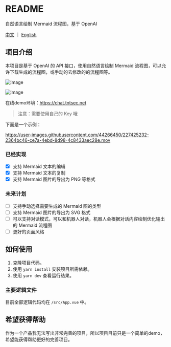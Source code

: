 # README

自然语言绘制 Mermaid 流程图，基于 OpenAI

[中文](https://github.com/AlienHub/ChatMermaid/blob/main/README.md) ｜ [English](https://github.com/AlienHub/ChatMermaid/blob/main/README_EN.md)

## 项目介绍

本项目是基于 OpenAI 的 API 接口，使用自然语言绘制 Mermaid 流程图，可以允许下载生成的流程图，或手动的去修改的的流程图等。

![image](https://user-images.githubusercontent.com/44266450/228503954-d65e8776-7e56-469b-a47e-7152652196a4.png)

![image](https://user-images.githubusercontent.com/44266450/228504060-f7061689-b0e7-4472-a614-fd6c1471f82a.png)

在线demo环境：https://chat.tntsec.net

> 注意：需要使用自己的 Key 哦

下面是一个示例：

https://user-images.githubusercontent.com/44266450/227425232-2364bc46-ce7a-4ebd-8d98-4c8433aec28e.mov

### 已经实现

- [x] 支持 Mermaid 文本的编辑
- [x] 支持 Mermaid 文本的复制
- [x] 支持 Mermaid 图片的导出为 PNG 等格式

### 未来计划

- [ ] 支持手动选择需要生成的 Mermaid 图的类型
- [ ] 支持 Mermaid 图片的导出为 SVG 格式
- [ ] 可以支持对话模式，可以和机器人对话，机器人会根据对话内容绘制优化输出的 Mermaid 流程图
- [ ] 更好的页面风格

## 如何使用

1. 克隆项目代码。
2. 使用 `yarn install` 安装项目所需依赖。
3. 使用 `yarn dev` 查看运行结果。

### 主要逻辑文件

目前全部逻辑代码均在 `/src/App.vue` 中。

## 希望获得帮助

作为一个产品我无法写出非常完善的项目，所以项目目前只是一个简单的demo，希望能获得帮助更好的完善项目。
